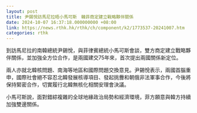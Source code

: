 ```yaml
---
layout: post
title: 尹錫悅訪馬尼拉晤小馬可斯　韓菲商定建立戰略夥伴關係
date: 2024-10-07 16:37:18.000000000 +08:00
link: https://news.rthk.hk/rthk/ch/component/k2/1773537-20241007.htm
categories: rthk
---
```


到訪馬尼拉的南韓總統尹錫悅，與菲律賓總統小馬可斯會談，雙方商定建立戰略夥伴關係，並加強全方位合作，是兩國建交75年來，首次提出兩國關係新定位。

兩人亦就北韓核問題、南海等地區和國際問題交換意見。尹錫悅表示，兩國首腦重申，國際社會絕不容忍北韓發展核導項目、發起挑釁和朝俄非法軍事合作，今後將保持緊密合作，切實履行北韓無核化相關安理會決議。

小馬可斯說，面對錯綜複雜的全球地緣政治局勢和經濟環境，菲方願意與韓方持續加強雙邊關係。
